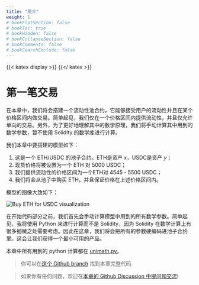 ```yaml
---
title: "简介"
weight: 1
# bookFlatSection: false
# bookToc: true
# bookHidden: false
# bookCollapseSection: false
# bookComments: false
# bookSearchExclude: false
---
```


{{< katex display >}} {{</ katex >}}

# 第一笔交易

在本章中，我们将会搭建一个流动性池合约，它能够接受用户的流动性并且在某个价格区间内做交易。简单起见，我们仅在一个价格区间内提供流动性，并且仅允许单向的交易。另外，为了更好地理解其中的数学原理，我们将手动计算其中用到的数学参数，暂不使用 Solidity 的数学库进行计算。

我们本章中要搭建的模型如下：
1. 这是一个 ETH/USDC 的池子合约。ETH是资产 $x$，USDC是资产 $y$；
2. 现货价格将被设置为一个 ETH 对 5000 USDC；
3. 我们提供流动性的价格区间为一个ETH对 4545 - 5500 USDC；
4. 我们将会从池子中购买 ETH，并且保证价格在上述价格区间内。

模型的图像大致如下：


![Buy ETH for USDC visualization](/images/milestone_1/buy_eth_model.png)



在开始代码部分之前，我们首先会手动计算模型中用到的所有数学参数。简单起见，我将使用 Python 来进行计算而不是 Solidity，因为 Solidity 在数学计算上有很多细微之处需要考虑。因此在这章，我们将会把所有的参数硬编码进池子合约里。这会让我们获得一个最小可用的产品。

本章中所有用到的 python 计算都在 [unimath.py](https://github.com/Jeiwan/uniswapv3-code/blob/main/unimath.py)。

> 你可以在[这个 Github branch](https://github.com/Jeiwan/uniswapv3-code/tree/milestone_1) 找到本章完整代码.

> 如果你有任何问题，欢迎在[本章的 Github Discussion 中提问和交流](https://github.com/Jeiwan/uniswapv3-book/discussions/categories/milestone-1-first-swap)!


